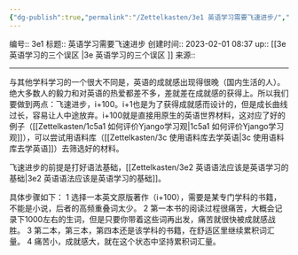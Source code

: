 ```yaml
---
{"dg-publish":true,"permalink":"/Zettelkasten/3e1 英语学习需要飞速进步/","dgPassFrontmatter":true}
---
```


编号:: 3e1
标题:: 英语学习需要飞速进步
创建时间:: 2023-02-01 08:37
up:: [[3e 英语学习的三个误区 \|3e 英语学习的三个误区 ]]
来源:: 

---
与其他学科学习的一个很大不同是，英语的成就感出现得很晚（国内生活的人）。绝大多数人的毅力和对英语的热爱都差不多，差就差在成就感的获得上。所以我们要做到两点：飞速进步，i+100。i+1也是为了获得成就感而设计的，但是成长曲线过长，容易让人中途放弃。i+100就是直接用原生的英语世界材料，这对应了好的例子（[[Zettelkasten/1c5a1 如何评价Yjango学习观\|1c5a1 如何评价Yjango学习观]]），可以尝试用语料库（[[Zettelkasten/3c 使用语料库去学英语\|3c 使用语料库去学英语]]）去筛选好的材料。

飞速进步的前提是打好语法基础，[[Zettelkasten/3e2 英语语法应该是英语学习的基础\|3e2 英语语法应该是英语学习的基础]]。

具体步骤如下：
1 选择一本英文原版著作（i+100），需要是某专门学科的书籍，不能是小说，后者的高频重叠词太少。
2 第一本书的阅读过程很痛苦，大概会记录下1000左右的生词，但是只要你带着这些词再出发，痛苦就很快被成就感战胜。
3 第二本，第三本，第四本还是该学科的书籍，在舒适区里继续累积词汇量。
4 痛苦小，成就感大，就在这个状态中坚持累积词汇量。


